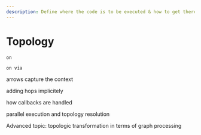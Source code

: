 ```yaml
---
description: Define where the code is to be executed & how to get there
---
```


# Topology

`on`

`on via`

arrows capture the context

adding hops implicitely

how callbacks are handled

parallel execution and topology resolution

Advanced topic: topologic transformation in terms of graph processing

